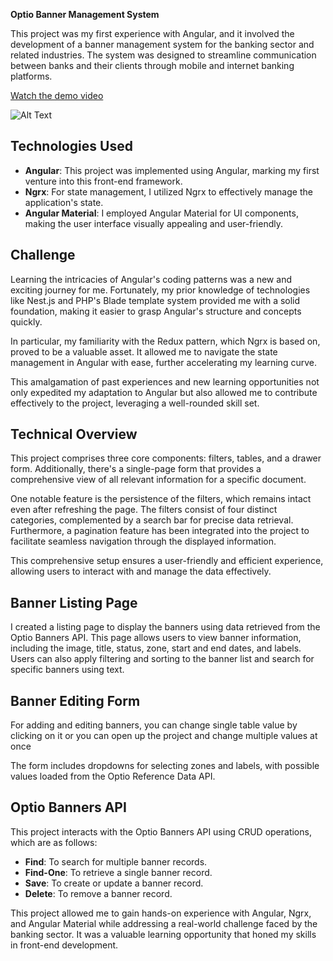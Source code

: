  

**Optio Banner Management System**

This project was my first experience with Angular, and it involved the development of a banner management system for the banking sector and related industries. The system was designed to streamline communication between banks and their clients through mobile and internet banking platforms.



[Watch the demo video](https://www.youtube.com/watch?v=_yWUd1k1Ef4)
 

![Alt Text]( [https://firebasestorage.googleapis.com/v0/b/img-upload-7d368.appspot.com/o/Reddit%20Clone.jpg?alt=media&token=8783248c-25f1-45ed-9aff-9d33790dd4fa](https://firebasestorage.googleapis.com/v0/b/img-upload-7d368.appspot.com/o/banner%20gg.JPG?alt=media&token=4946f51b-2efa-4eaf-920e-7d320dc64726)
)
## Technologies Used

- **Angular**: This project was implemented using Angular, marking my first venture into this front-end framework.
- **Ngrx**: For state management, I utilized Ngrx to effectively manage the application's state.
- **Angular Material**: I employed Angular Material for UI components, making the user interface visually appealing and user-friendly.

## Challenge

 Learning the intricacies of Angular's coding patterns was a new and exciting journey for me. Fortunately, my prior knowledge of technologies like Nest.js and PHP's Blade template system provided me with a solid foundation, making it easier to grasp Angular's structure and concepts quickly.

In particular, my familiarity with the Redux pattern, which Ngrx is based on, proved to be a valuable asset. It allowed me to navigate the state management in Angular with ease, further accelerating my learning curve.

This amalgamation of past experiences and new learning opportunities not only expedited my adaptation to Angular but also allowed me to contribute effectively to the project, leveraging a well-rounded skill set.
## Technical Overview
This project comprises three core components: filters, tables, and a drawer form. Additionally, there's a single-page form that provides a comprehensive view of all relevant information for a specific document.

One notable feature is the persistence of the filters, which remains intact even after refreshing the page. The filters consist of four distinct categories, complemented by a search bar for precise data retrieval. Furthermore, a pagination feature has been integrated into the project to facilitate seamless navigation through the displayed information.

This comprehensive setup ensures a user-friendly and efficient experience, allowing users to interact with and manage the data effectively.

## Banner Listing Page

I created a listing page to display the banners using data retrieved from the Optio Banners API. This page allows users to view banner information, including the image, title, status, zone, start and end dates, and labels. Users can also apply filtering and sorting to the banner list and search for specific banners using text.

## Banner Editing Form

For adding and editing banners, you can change single table value by clicking on it or you can open up the project and change multiple values at once

The form includes dropdowns for selecting zones and labels, with possible values loaded from the Optio Reference Data API.

## Optio Banners API

This project interacts with the Optio Banners API using CRUD operations, which are as follows:

- **Find**: To search for multiple banner records.
- **Find-One**: To retrieve a single banner record.
- **Save**: To create or update a banner record.
- **Delete**: To remove a banner record.

 
This project allowed me to gain hands-on experience with Angular, Ngrx, and Angular Material while addressing a real-world challenge faced by the banking sector. It was a valuable learning opportunity that honed my skills in front-end development.

